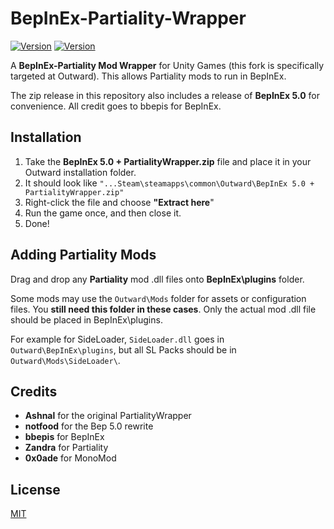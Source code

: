 # BepInEx-Partiality-Wrapper

[![Version](https://img.shields.io/badge/BepInEx-5.0-green.svg)](https://github.com/BepInEx/BepInEx)
[![Version](https://img.shields.io/badge/Partiality-0.1-green.svg)](https://github.com/PartialityModding/Partiality)

A <b>BepInEx-Partiality Mod Wrapper</b> for Unity Games (this fork is specifically targeted at Outward). This allows Partiality mods to run in BepInEx.

The zip release in this repository also includes a release of <b>BepInEx 5.0</b> for convenience. All credit goes to bbepis for BepInEx.

## Installation

1. Take the <b>BepInEx 5.0 + PartialityWrapper.zip</b> file and place it in your Outward installation folder.
2. It should look like `"...Steam\steamapps\common\Outward\BepInEx 5.0 + PartialityWrapper.zip"`
3. Right-click the file and choose <b>"Extract here</b>"
4. Run the game once, and then close it.
5. Done!

## Adding Partiality Mods

Drag and drop any **Partiality** mod .dll files onto **BepInEx\plugins** folder.

Some mods may use the `Outward\Mods` folder for assets or configuration files. You <b>still need this folder in these cases</b>. Only the actual mod .dll file should be placed in BepInEx\plugins\.

For example for SideLoader, `SideLoader.dll` goes in `Outward\BepInEx\plugins`, but all SL Packs should be in `Outward\Mods\SideLoader\`.

## Credits
* <b>Ashnal</b> for the original PartialityWrapper
* <b>notfood</b> for the Bep 5.0 rewrite
* <b>bbepis</b> for BepInEx
* <b>Zandra</b> for Partiality
* <b>0x0ade</b> for MonoMod

## License
[MIT](https://choosealicense.com/licenses/mit/)
